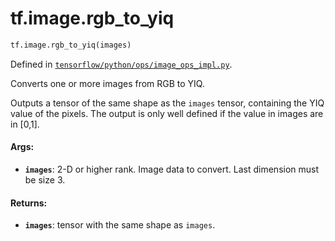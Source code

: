 <div itemscope itemtype="http://developers.google.com/ReferenceObject">
<meta itemprop="name" content="tf.image.rgb_to_yiq" />
<meta itemprop="path" content="Stable" />
</div>

# tf.image.rgb_to_yiq

``` python
tf.image.rgb_to_yiq(images)
```



Defined in [`tensorflow/python/ops/image_ops_impl.py`](/code/stable/tensorflow/python/ops/image_ops_impl.py).

Converts one or more images from RGB to YIQ.

Outputs a tensor of the same shape as the `images` tensor, containing the YIQ
value of the pixels.
The output is only well defined if the value in images are in [0,1].

#### Args:

* <b>`images`</b>: 2-D or higher rank. Image data to convert. Last dimension must be
  size 3.


#### Returns:

* <b>`images`</b>: tensor with the same shape as `images`.